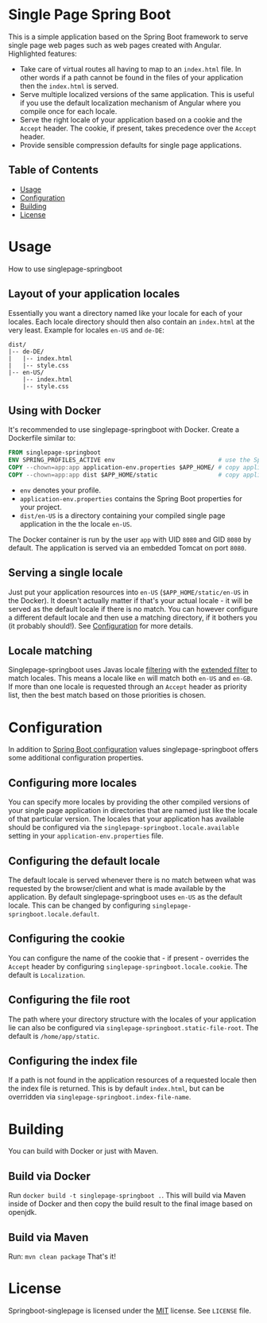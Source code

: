 # Single Page Spring Boot
This is a simple application based on the Spring Boot framework to serve single page web pages such as web pages created with Angular. Highlighted features:
 * Take care of virtual routes all having to map to an `index.html` file. In other words if a path cannot be found in the  files of your application then the `index.html` is served.
 * Serve multiple localized versions of the same application. This is useful if you use the default localization mechanism of Angular where you compile once for each locale.
 * Serve the right locale of your application based on a cookie and the `Accept` header. The cookie, if present, takes precedence over the `Accept` header.
 * Provide sensible compression defaults for single page applications.
 
## Table of Contents
  * [Usage](#usage)
  * [Configuration](#configuration)
  * [Building](building)
  * [License](license)

# Usage
How to use singlepage-springboot 

## Layout of your application locales
Essentially you want a directory named like your locale for each of your locales. Each locale directory should then also contain an `index.html` at the very least. Example for locales `en-US` and `de-DE`:
```
dist/
|-- de-DE/
|   |-- index.html
|   |-- style.css
|-- en-US/
    |-- index.html
    |-- style.css
```

## Using with Docker
It's recommended to use singlepage-springboot with Docker. Create a Dockerfile similar to:

```Dockerfile
FROM singlepage-springboot
ENV SPRING_PROFILES_ACTIVE env                             # use the Spring profile "env"
COPY --chown=app:app application-env.properties $APP_HOME/ # copy application properties for Spring profile "env" 
COPY --chown=app:app dist $APP_HOME/static                 # copy application resources
```
* `env` denotes your profile.
* `application-env.properties` contains the Spring Boot properties for your project.
* `dist/en-US` is a directory containing your compiled single page application in the the locale `en-US`.

The Docker container is run by the user `app` with UID `8080` and GID `8080` by default. The application is served via an embedded Tomcat on port `8080`.

## Serving a single locale
Just put your application resources into `en-US` (`$APP_HOME/static/en-US` in the Docker). It doesn't actually matter if that's your actual locale - it will be served as the default locale if there is no match. You can however configure a different default locale and then use a matching directory, if it bothers you (it probably should!). See [Configuration](#configuration) for more details.

## Locale matching
Singlepage-springboot uses Javas locale [filtering](https://docs.oracle.com/en/java/javase/11/docs/api/java.base/java/util/Locale.html#filter(java.util.List,java.util.Collection,java.util.Locale.FilteringMode)) with the [extended filter](https://docs.oracle.com/en/java/javase/11/docs/api/java.base/java/util/Locale.FilteringMode.html#EXTENDED_FILTERING) to match locales. This means a locale like `en` will match both `en-US` and `en-GB`. If more than one locale is requested through an `Accept` header as priority list, then the best match based on those priorities is chosen.

# Configuration
In addition to [Spring Boot configuration](https://docs.spring.io/spring-boot/docs/current/reference/html/appendix-application-properties.html) values singlepage-springboot offers some additional configuration properties.

## Configuring more locales
You can specify more locales by providing the other compiled versions of your single page application in directories that are named just like the locale of that particular version. The locales that your application has available should be configured via the `singlepage-springboot.locale.available` setting in your `application-env.properties` file.

## Configuring the default locale
The default locale is served whenever there is no match between what was requested by the browser/client and what is made available by the application. By default singlepage-springboot uses `en-US` as the default locale. This can be changed by configuring `singlepage-springboot.locale.default`. 

## Configuring the cookie
You can configure the name of the cookie that - if present - overrides the `Accept` header by configuring `singlepage-springboot.locale.cookie`. The default is `Localization`.

## Configuring the file root
The path where your directory structure with the locales of your application lie can also be configured via `singlepage-springboot.static-file-root`. The default is `/home/app/static`.

## Configuring the index file
If a path is not found in the application resources of a requested locale then the index file is returned. This is by default `index.html`, but can be overridden via `singlepage-springboot.index-file-name`. 

# Building
You can build with Docker or just with Maven.

## Build via Docker
Run `docker build -t singlepage-springboot .`. This will build via Maven inside of Docker and then copy the build result to the final image based on openjdk.

## Build via Maven
Run: `mvn clean package` That's it!

# License
Springboot-singlepage is licensed under the [MIT](https://opensource.org/licenses/MIT) license. See `LICENSE` file.
